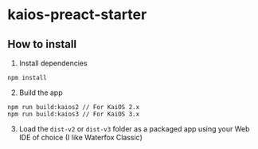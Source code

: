 # kaios-preact-starter

## How to install

1. Install dependencies

```
npm install
```

2. Build the app

```
npm run build:kaios2 // For KaiOS 2.x
npm run build:kaios3 // For KaiOS 3.x
```

3. Load the `dist-v2` or `dist-v3` folder as a packaged app using your Web IDE of choice (I like Waterfox Classic)
